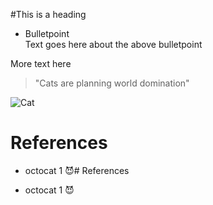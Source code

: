 
#This is a heading 

- Bulletpoint  
Text goes here about the above bulletpoint 

More text here 
>"Cats are planning world domination"

![Cat](https://i.picsum.photos/id/40/4106/2806.jpg?hmac=MY3ra98ut044LaWPEKwZowgydHZ_rZZUuOHrc3mL5mI)

# References

* octocat 1 😈# References

* octocat 1 😈

